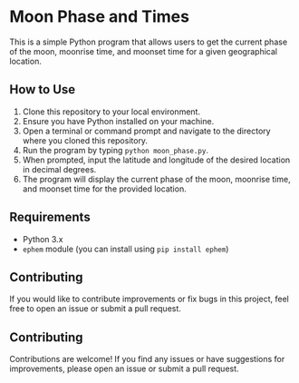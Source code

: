 
# Moon Phase and Times

This is a simple Python program that allows users to get the current phase of the moon, moonrise time, and moonset time for a given geographical location.

## How to Use

1. Clone this repository to your local environment.
2. Ensure you have Python installed on your machine.
3. Open a terminal or command prompt and navigate to the directory where you cloned this repository.
4. Run the program by typing `python moon_phase.py`.
5. When prompted, input the latitude and longitude of the desired location in decimal degrees.
6. The program will display the current phase of the moon, moonrise time, and moonset time for the provided location.

## Requirements

- Python 3.x
- `ephem` module (you can install using `pip install ephem`)

## Contributing

If you would like to contribute improvements or fix bugs in this project, feel free to open an issue or submit a pull request.

## Contributing

Contributions are welcome! If you find any issues or have suggestions for improvements, please open an issue or submit a pull request.


